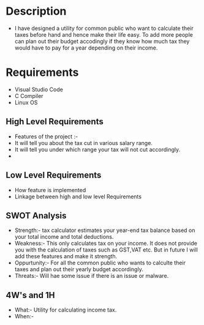 # Description
* I have designed a utility for common public who want to calculate their taxes before hand and hence make their life easy. To add more people can plan out their budget accodingly if they know how much tax they would have to pay for a year depending on their income. 
# Requirements
* Visual Studio Code
* C Compiler
* Linux OS
## High Level Requirements
* Features of the project :-
*  It will tell you about the tax cut in various salary range.
*  It will tell you under which range your tax will not cut accordingly.
*  
## Low Level Requirements
- How feature is implemented
- Linkage between high and low level Requirements

## SWOT Analysis
* Strength:- tax calculator estimates your year-end tax balance based on your total income and total deductions.
* Weakness:- This only calculates tax on your income. It does not provide you with the calculation of taxes such as GST,VAT etc. But in future I will add these features and make it strength.
* Oppurtunity:- For all the common public who wants to calculte their taxes and plan out their yearly budget accordingly.
* Threats:- Will hae some issue if there is an issue or malware.
## 4W's and 1H
* What:- Utility for calculating income tax.
* When:-
